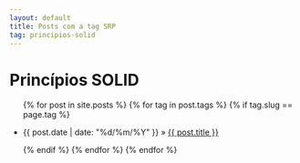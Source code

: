 ```yaml
---
layout: default
title: Posts com a tag SRP
tag: principios-solid
---
```

<h1 class="category">Princ&iacute;pios SOLID</h1>
<ul class="posts">
	{% for post in site.posts %}				
	{% for tag in post.tags %}	
	{% if tag.slug == page.tag %}	
	<li>
		<p>
			<span>{{ post.date | date: "%d/%m/%Y" }}</span> &raquo; 
			<a href="{{ post.url }}">{{ post.title }}</a>
		</p>
	</li>
	{% endif %}	
	{% endfor %}
	{% endfor %}
</ul>